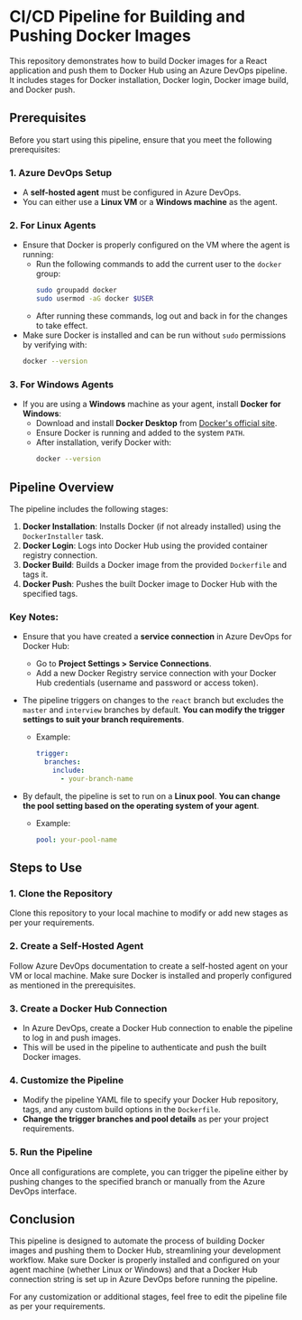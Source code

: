 # CI/CD Pipeline for Building and Pushing Docker Images

This repository demonstrates how to build Docker images for a React application and push them to Docker Hub using an Azure DevOps pipeline. It includes stages for Docker installation, Docker login, Docker image build, and Docker push.

## Prerequisites

Before you start using this pipeline, ensure that you meet the following prerequisites:

### 1. **Azure DevOps Setup**
   - A **self-hosted agent** must be configured in Azure DevOps.
   - You can either use a **Linux VM** or a **Windows machine** as the agent.

### 2. **For Linux Agents**
   - Ensure that Docker is properly configured on the VM where the agent is running:
     - Run the following commands to add the current user to the `docker` group:
       ```bash
       sudo groupadd docker
       sudo usermod -aG docker $USER
       ```
     - After running these commands, log out and back in for the changes to take effect.
   - Make sure Docker is installed and can be run without `sudo` permissions by verifying with:
     ```bash
     docker --version
     ```

### 3. **For Windows Agents**
   - If you are using a **Windows** machine as your agent, install **Docker for Windows**:
     - Download and install **Docker Desktop** from [Docker's official site](https://www.docker.com/products/docker-desktop).
     - Ensure Docker is running and added to the system `PATH`.
     - After installation, verify Docker with:
       ```bash
       docker --version
       ```

## Pipeline Overview

The pipeline includes the following stages:

1. **Docker Installation**: Installs Docker (if not already installed) using the `DockerInstaller` task.
2. **Docker Login**: Logs into Docker Hub using the provided container registry connection.
3. **Docker Build**: Builds a Docker image from the provided `Dockerfile` and tags it.
4. **Docker Push**: Pushes the built Docker image to Docker Hub with the specified tags.

### Key Notes:
- Ensure that you have created a **service connection** in Azure DevOps for Docker Hub:
  - Go to **Project Settings > Service Connections**.
  - Add a new Docker Registry service connection with your Docker Hub credentials (username and password or access token).
  
- The pipeline triggers on changes to the `react` branch but excludes the `master` and `interview` branches by default. **You can modify the trigger settings to suit your branch requirements**.
  - Example:
    ```yaml
    trigger:
      branches:
        include:
          - your-branch-name
    ```

- By default, the pipeline is set to run on a **Linux pool**. **You can change the pool setting based on the operating system of your agent**.
  - Example:
    ```yaml
    pool: your-pool-name
    ```

## Steps to Use

### 1. **Clone the Repository**
   Clone this repository to your local machine to modify or add new stages as per your requirements.

### 2. **Create a Self-Hosted Agent**
   Follow Azure DevOps documentation to create a self-hosted agent on your VM or local machine. Make sure Docker is installed and properly configured as mentioned in the prerequisites.

### 3. **Create a Docker Hub Connection**
   - In Azure DevOps, create a Docker Hub connection to enable the pipeline to log in and push images.
   - This will be used in the pipeline to authenticate and push the built Docker images.

### 4. **Customize the Pipeline**
   - Modify the pipeline YAML file to specify your Docker Hub repository, tags, and any custom build options in the `Dockerfile`.
   - **Change the trigger branches and pool details** as per your project requirements.

### 5. **Run the Pipeline**
   Once all configurations are complete, you can trigger the pipeline either by pushing changes to the specified branch or manually from the Azure DevOps interface.

## Conclusion

This pipeline is designed to automate the process of building Docker images and pushing them to Docker Hub, streamlining your development workflow. Make sure Docker is properly installed and configured on your agent machine (whether Linux or Windows) and that a Docker Hub connection string is set up in Azure DevOps before running the pipeline.

For any customization or additional stages, feel free to edit the pipeline file as per your requirements.
